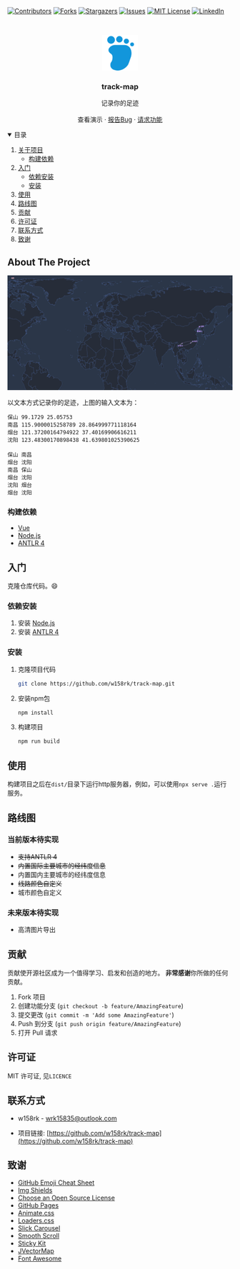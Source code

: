 <!-- This README is written with the guidance from https://github.com/othneildrew/Best-README-Template -->



<!-- PROJECT SHIELDS -->
<!--
*** I'm using markdown "reference style" links for readability.
*** Reference links are enclosed in brackets [ ] instead of parentheses ( ).
*** See the bottom of this document for the declaration of the reference variables
*** for contributors-url, forks-url, etc. This is an optional, concise syntax you may use.
*** https://www.markdownguide.org/basic-syntax/#reference-style-links
-->
[![Contributors][contributors-shield]][contributors-url]
[![Forks][forks-shield]][forks-url]
[![Stargazers][stars-shield]][stars-url]
[![Issues][issues-shield]][issues-url]
[![MIT License][license-shield]][license-url]
[![LinkedIn][linkedin-shield]][linkedin-url]



<!-- PROJECT LOGO -->
<br />
<p align="center">
  <a href="https://github.com/w158rk/track-map">
    <img src="docs/images/logo.svg" alt="Logo" width="80" height="80">
  </a>

  <h3 align="center">track-map</h3>

  <p align="center">
    记录你的足迹
    <br />
    <!-- <a href="https://github.com/w158rk/track-map"><strong>Explore the docs »</strong></a> -->
    <!-- <br /> -->
    <br />
    <a>查看演示</a>
    ·
    <a href="https://github.com/w158rk/track-map/issues">报告Bug</a>
    ·
    <a href="https://github.com/w158rk/track-map/issues">请求功能</a>
  </p>
</p>



<!-- TABLE OF CONTENTS -->
<details open="open">
  <summary>目录</summary>
  <ol>
    <li>
      <a href="#about-the-project">关于项目</a>
      <ul>
        <li><a href="#built-with">构建依赖</a></li>
      </ul>
    </li>
    <li>
      <a href="#getting-started">入门</a>
      <ul>
        <li><a href="#prerequisites">依赖安装</a></li>
        <li><a href="#installation">安装</a></li>
      </ul>
    </li>
    <li><a href="#usage">使用</a></li>
    <li><a href="#roadmap">路线图</a></li>
    <li><a href="#contributing">贡献</a></li>
    <li><a href="#license">许可证</a></li>
    <li><a href="#contact">联系方式</a></li>
    <li><a href="#acknowledgements">致谢</a></li>
  </ol>
</details>



<!-- ABOUT THE PROJECT -->
## About The Project

[![Product Name Screen Shot][product-screenshot]](#)

以文本方式记录你的足迹，上图的输入文本为：

```
保山 99.1729 25.05753
南昌 115.9000015258789 28.864999771118164
烟台 121.37200164794922 37.40169906616211
沈阳 123.48300170898438 41.639801025390625

保山 南昌
烟台 沈阳
南昌 保山
烟台 沈阳
沈阳 烟台
烟台 沈阳
```

### 构建依赖

* [Vue](https://vuejs.org/)
* [Node.js](https://nodejs.org/)
* [ANTLR 4](https://www.antlr.org/)

<!-- GETTING STARTED -->
## 入门

克隆仓库代码。:smile:

### 依赖安装

1. 安装 [Node.js](https://nodejs.org/)
2. 安装 [ANTLR 4](https://www.antlr.org/)

### 安装

1. 克隆项目代码
   ```sh
   git clone https://github.com/w158rk/track-map.git
   ```
2. 安装npm包
   ```sh
   npm install
   ```
3. 构建项目
   ```sh
   npm run build
   ```


<!-- USAGE EXAMPLES -->
## 使用

构建项目之后在`dist/`目录下运行http服务器，例如，可以使用`npx serve .`运行服务。


<!-- ROADMAP -->
## 路线图

### 当前版本待实现

- ~~支持ANTLR 4~~
- ~~内置国际主要城市的经纬度信息~~
- 内置国内主要城市的经纬度信息
- ~~线路颜色自定义~~ 
- 城市颜色自定义 

### 未来版本待实现
- 高清图片导出 

<!-- CONTRIBUTING -->
## 贡献

贡献使开源社区成为一个值得学习、启发和创造的地方。 **非常感谢**你所做的任何贡献。

1. Fork 项目
2. 创建功能分支 (`git checkout -b feature/AmazingFeature`)
3. 提交更改 (`git commit -m 'Add some AmazingFeature'`)
4. Push 到分支 (`git push origin feature/AmazingFeature`)
5. 打开 Pull 请求

<!-- LICENSE -->
## 许可证

MIT 许可证, 见`LICENCE`


<!-- CONTACT -->
## 联系方式

- w158rk - wrk15835@outlook.com

- 项目链接: [https://github.com/w158rk/track-map](https://github.com/w158rk/track-map)



<!-- ACKNOWLEDGEMENTS -->
## 致谢
* [GitHub Emoji Cheat Sheet](https://www.webpagefx.com/tools/emoji-cheat-sheet)
* [Img Shields](https://shields.io)
* [Choose an Open Source License](https://choosealicense.com)
* [GitHub Pages](https://pages.github.com)
* [Animate.css](https://daneden.github.io/animate.css)
* [Loaders.css](https://connoratherton.com/loaders)
* [Slick Carousel](https://kenwheeler.github.io/slick)
* [Smooth Scroll](https://github.com/cferdinandi/smooth-scroll)
* [Sticky Kit](http://leafo.net/sticky-kit)
* [JVectorMap](http://jvectormap.com)
* [Font Awesome](https://fontawesome.com)


<!-- MARKDOWN LINKS & IMAGES -->
<!-- https://www.markdownguide.org/basic-syntax/#reference-style-links -->
[contributors-shield]: https://img.shields.io/github/contributors/w158rk/track-map.svg?style=for-the-badge
[contributors-url]: https://github.com/w158rk/track-map/graphs/contributors
[forks-shield]: https://img.shields.io/github/forks/w158rk/track-map.svg?style=for-the-badge
[forks-url]: https://github.com/w158rk/track-map/network/members
[stars-shield]: https://img.shields.io/github/stars/w158rk/track-map.svg?style=for-the-badge
[stars-url]: https://github.com/w158rk/track-map/stargazers
[issues-shield]: https://img.shields.io/github/issues/w158rk/track-map.svg?style=for-the-badge
[issues-url]: https://github.com/w158rk/track-map/issues
[license-shield]: https://img.shields.io/github/license/w158rk/track-map.svg?style=for-the-badge
[license-url]: https://github.com/w158rk/track-map/blob/master/LICENSE.txt
[linkedin-shield]: https://img.shields.io/badge/-LinkedIn-black.svg?style=for-the-badge&logo=linkedin&colorB=555
[linkedin-url]: https://www.linkedin.com/in/ruikai-wang/
[product-screenshot]: docs/images/screenshot.png